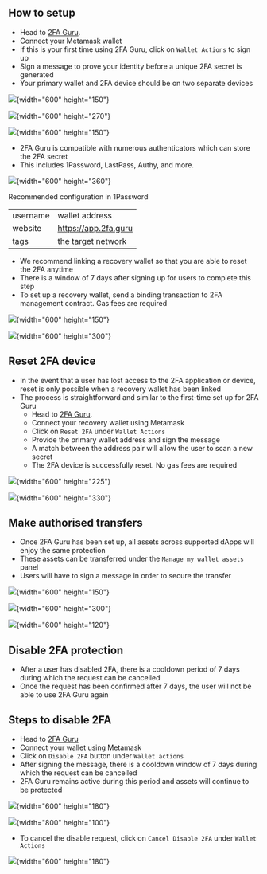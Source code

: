 ## How to setup
- Head to [2FA Guru](https://app.2fa.guru).
- Connect your Metamask wallet 
- If this is your first time using 2FA Guru, click on `Wallet Actions` to sign up
- Sign a message to prove your identity before a unique 2FA secret is generated 
- Your primary wallet and 2FA device should be on two separate devices 

![](../../assets/2fa/setup-1.png){width="600" height="150"}

![](../../assets/2fa/setup-2.png){width="600" height="270"}

![](../../assets/2fa/setup-3.png){width="600" height="150"}

- 2FA Guru is compatible with numerous authenticators which can store the 2FA secret
- This includes 1Password, LastPass, Authy, and more. 

![](../../assets/2fa/1password.png){width="600" height="360"}

Recommended configuration in 1Password

| | |
| --- | --- |
| username | wallet address |
| website | https://app.2fa.guru |
| tags | the target network |

- We recommend linking a recovery wallet so that you are able to reset the 2FA anytime
- There is a window of 7 days after signing up for users to complete this step
- To set up a recovery wallet, send a binding transaction to 2FA management contract. Gas fees are required

![](../../assets/2fa/bind-1.png){width="600" height="150"}

![](../../assets/2fa/bind-2.png){width="600" height="300"}

## Reset 2FA device

- In the event that a user has lost access to the 2FA application or device, reset is only possible when a recovery wallet has been linked
- The process is straightforward and similar to the first-time set up for 2FA Guru 
  - Head to [2FA Guru](https://app.2fa.guru).
  - Connect your recovery wallet using Metamask
  - Click on `Reset 2FA` under `Wallet Actions`
  - Provide the primary wallet address and sign the message
  - A match between the address pair will allow the user to scan a new secret
  - The 2FA device is successfully reset. No gas fees are required 

![](../../assets/2fa/reset-1.png){width="600" height="225"}

![](../../assets/2fa/reset-2.png){width="600" height="330"}

## Make authorised transfers

- Once 2FA Guru has been set up, all assets across supported dApps will enjoy the same protection
- These assets can be transferred under the `Manage my wallet assets` panel
- Users will have to sign a message in order to secure the transfer 

![](../../assets/2fa/transfer-1.png){width="600" height="150"}

![](../../assets/2fa/transfer-2.png){width="600" height="300"}

![](../../assets/2fa/transfer-3.png){width="600" height="120"}

## Disable 2FA protection

- After a user has disabled 2FA, there is a cooldown period of 7 days during which the request can be cancelled
- Once the request has been confirmed after 7 days, the user will not be able to use 2FA Guru again 

## Steps to disable 2FA

- Head to [2FA Guru](https://app.2fa.guru)
- Connect your wallet using Metamask
- Click on `Disable 2FA` button under `Wallet actions`
- After signing the message, there is a cooldown window of 7 days during which the request can be cancelled
- 2FA Guru remains active during this period and assets will continue to be protected 

![](../../assets/2fa/disable.png){width="600" height="180"}

![](../../assets/2fa/disabling.png){width="800" height="100"}

- To cancel the disable request, click on `Cancel Disable 2FA` under `Wallet Actions`

![](../../assets/2fa/cancel-disable.png){width="600" height="180"}
